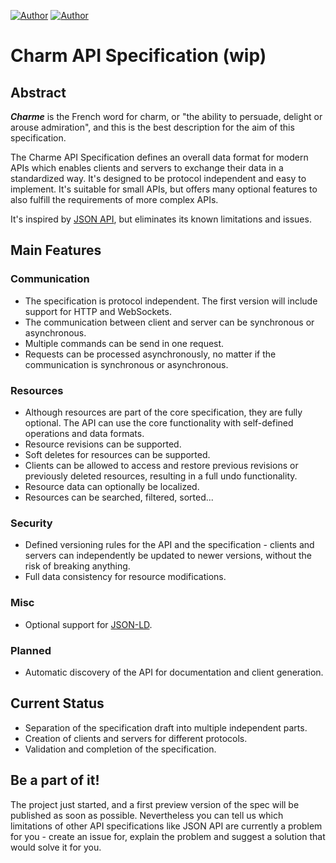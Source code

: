 [![Author](http://img.shields.io/badge/Project-@CharmeAPI-blue.svg?style=flat-square)](https://twitter.com/CharmeAPI)
[![Author](http://img.shields.io/badge/Author-@cziegenberg-blue.svg?style=flat-square)](https://twitter.com/cziegenberg)

# Charm API Specification (wip)

## Abstract
***Charme*** is the French word for charm, or "the ability to persuade, delight or arouse admiration", and this is the best description for the aim of this specification.

The Charme API Specification defines an overall data format for modern APIs which enables clients and servers to exchange their data in a standardized way. It's designed to be protocol independent and easy to implement. It's suitable for small APIs, but offers many optional features to also fulfill the requirements of more complex APIs.

It's inspired by [JSON API](http://jsonapi.org), but eliminates its known limitations and issues.

## Main Features
### Communication
- The specification is protocol independent. The first version will include support for HTTP and WebSockets.
- The communication between client and server can be synchronous or asynchronous.
- Multiple commands can be send in one request.
- Requests can be processed asynchronously, no matter if the communication is synchronous or asynchronous.

### Resources
- Although resources are part of the core specification, they are fully optional. The API can use the core functionality with self-defined operations and data formats.
- Resource revisions can be supported.
- Soft deletes for resources can be supported.
- Clients can be allowed to access and restore previous revisions or previously deleted resources, resulting in a full undo functionality.
- Resource data can optionally be localized.
- Resources can be searched, filtered, sorted...

### Security
- Defined versioning rules for the API and the specification - clients and servers can independently be updated to newer versions, without the risk of breaking anything.
- Full data consistency for resource modifications.

### Misc
- Optional support for [JSON-LD](http://json-ld.org).

### Planned
- Automatic discovery of the API for documentation and client generation.

## Current Status
- Separation of the specification draft into multiple independent parts.
- Creation of clients and servers for different protocols.
- Validation and completion of the specification.

## Be a part of it!
The project just started, and a first preview version of the spec will be published as soon as possible. Nevertheless you can tell us which limitations of other API specifications like JSON API are currently a problem for you - create an issue for, explain the problem and suggest a solution that would solve it for you.
